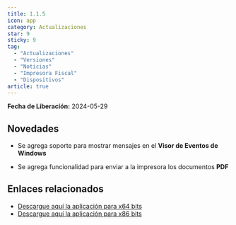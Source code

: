 ```yaml
---
title: 1.1.5
icon: app
category: Actualizaciones
star: 9
sticky: 9
tag:
  - "Actualizaciones"
  - "Versiones"
  - "Noticias"
  - "Impresora Fiscal"
  - "Dispositivos"
article: true
---
```


**Fecha de Liberación:** 2024-05-29

## Novedades

- Se agrega soporte para mostrar mensajes en el **Visor de Eventos de Windows**

- Se agrega funcionalidad para enviar a la impresora los documentos **PDF**

## Enlaces relacionados

- [Descargue aquí la aplicación para x64 bits](https://ams3.digitaloceanspaces.com/erpya/public/downloads/ERP-Printing-Service-1.1.5-win-x86.exe)
- [Descargue aquí la aplicación para x86 bits](https://ams3.digitaloceanspaces.com/erpya/public/downloads/ERP-Printing-Service-1.1.5-win-x86.exe)
